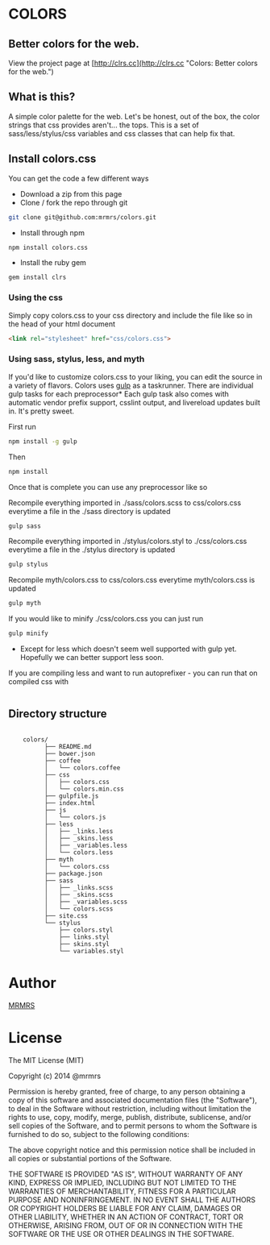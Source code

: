 # COLORS

## Better colors for the web.

View the project page at [http://clrs.cc](http://clrs.cc "Colors: Better colors for the web.")

## What is this?

A simple color palette for the web. Let's be honest, out of the box, the color strings that css provides aren't... the tops.
This is a set of sass/less/stylus/css variables and css classes that can help fix that.

## Install colors.css

You can get the code a few different ways

* Download a zip from this page
* Clone / fork the repo through git
```bash
git clone git@github.com:mrmrs/colors.git
```
* Install through npm
```bash
npm install colors.css
```
* Install the ruby gem
```
gem install clrs
```



### Using the css
Simply copy colors.css to your css directory and include the file like so in the head of your html document

```html
<link rel="stylesheet" href="css/colors.css">
```

### Using sass, stylus, less, and myth

If you'd like to customize colors.css to your liking, you can edit the source in a variety of flavors.
Colors uses [gulp](http://gulpjs.com "GulpJs - A sweet js taskrunner") as a taskrunner.
There are individual gulp tasks for each preprocessor*
Each gulp task also comes with automatic vendor prefix support, csslint output, and livereload updates
built in.
It's pretty sweet.

First run

```bash
npm install -g gulp
```

Then

```bash
npm install
```

Once that is complete you can use any preprocessor like so

Recompile everything imported in ./sass/colors.scss to css/colors.css
everytime a file in the ./sass directory is updated
```bash
gulp sass
```

Recompile everything imported in ./stylus/colors.styl to ./css/colors.css
everytime a file in the ./stylus directory is updated
```bash
gulp stylus
```

Recompile myth/colors.css to css/colors.css everytime myth/colors.css is updated
```bash
gulp myth
```

If you would like to minify ./css/colors.css you can just run
```bash
gulp minify
```

* Except for less which doesn't seem well supported with gulp yet. Hopefully we can
better support less soon.

If you are compiling less and want to run autoprefixer - you can run that on compiled css with
```
```

## Directory structure
```

    colors/
          ├── README.md
          ├── bower.json
          ├── coffee
          │   └── colors.coffee
          ├── css
          │   ├── colors.css
          │   └── colors.min.css
          ├── gulpfile.js
          ├── index.html
          ├── js
          │   └── colors.js
          ├── less
          │   ├── _links.less
          │   ├── _skins.less
          │   ├── _variables.less
          │   └── colors.less
          ├── myth
          │   └── colors.css
          ├── package.json
          ├── sass
          │   ├── _links.scss
          │   ├── _skins.scss
          │   ├── _variables.scss
          │   └── colors.scss
          ├── site.css
          └── stylus
              ├── colors.styl
              ├── links.styl
              ├── skins.styl
              └── variables.styl

```

# Author
[MRMRS](http://mrmrs.cc "Adam Morse - Designer + Developer in SF")


# License

The MIT License (MIT)

Copyright (c) 2014 @mrmrs

Permission is hereby granted, free of charge, to any person obtaining a copy
of this software and associated documentation files (the "Software"), to deal
in the Software without restriction, including without limitation the rights
to use, copy, modify, merge, publish, distribute, sublicense, and/or sell
copies of the Software, and to permit persons to whom the Software is
furnished to do so, subject to the following conditions:

The above copyright notice and this permission notice shall be included in
all copies or substantial portions of the Software.

THE SOFTWARE IS PROVIDED "AS IS", WITHOUT WARRANTY OF ANY KIND, EXPRESS OR
IMPLIED, INCLUDING BUT NOT LIMITED TO THE WARRANTIES OF MERCHANTABILITY,
FITNESS FOR A PARTICULAR PURPOSE AND NONINFRINGEMENT. IN NO EVENT SHALL THE
AUTHORS OR COPYRIGHT HOLDERS BE LIABLE FOR ANY CLAIM, DAMAGES OR OTHER
LIABILITY, WHETHER IN AN ACTION OF CONTRACT, TORT OR OTHERWISE, ARISING FROM,
OUT OF OR IN CONNECTION WITH THE SOFTWARE OR THE USE OR OTHER DEALINGS IN
THE SOFTWARE.

